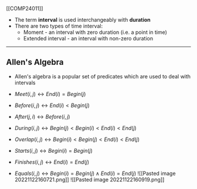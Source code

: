 [[COMP24011]]

- The term **interval** is used interchangeably with **duration**
- There are two types of time interval:
	- Moment - an interval with zero duration (i.e. a point in time)
	- Extended interval - an interval with non-zero duration

***
## Allen's Algebra
- Allen's algebra is a popular set of predicates which are used to deal with intervals

- $Meet(i,j) \leftrightarrow End(i) = Begin(j)$
- $Before(i,j) \leftrightarrow End(i) < Begin(j)$
- $After(j,i) \leftrightarrow Before(i,j)$
- $During(i,j) \leftrightarrow Begin(j) < Begin(i) < End(i) < End(j)$
- $Overlap(i,j) \leftrightarrow Begin(i) < Begin(j) < End(i) < End(j)$
- $Starts(i,j) \leftrightarrow Begin(i) = Begin(j)$
- $Finishes(i,j) \leftrightarrow End(i) = End(j)$
- $Equals(i,j) \leftrightarrow Begin(i) = Begin(j) \land End(i) = End(j)$
![[Pasted image 20221122160721.png]]
![[Pasted image 20221122160919.png]]